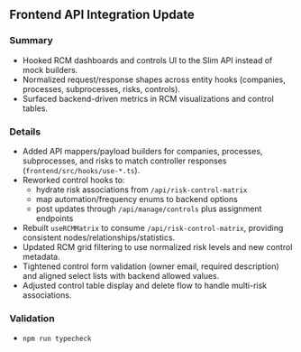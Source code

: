 ## Frontend API Integration Update

### Summary
- Hooked RCM dashboards and controls UI to the Slim API instead of mock builders.
- Normalized request/response shapes across entity hooks (companies, processes, subprocesses, risks, controls).
- Surfaced backend-driven metrics in RCM visualizations and control tables.

### Details
- Added API mappers/payload builders for companies, processes, subprocesses, and risks to match controller responses (`frontend/src/hooks/use-*.ts`).
- Reworked control hooks to:
  - hydrate risk associations from `/api/risk-control-matrix`
  - map automation/frequency enums to backend options
  - post updates through `/api/manage/controls` plus assignment endpoints
- Rebuilt `useRCMMatrix` to consume `/api/risk-control-matrix`, providing consistent nodes/relationships/statistics.
- Updated RCM grid filtering to use normalized risk levels and new control metadata.
- Tightened control form validation (owner email, required description) and aligned select lists with backend allowed values.
- Adjusted control table display and delete flow to handle multi-risk associations.

### Validation
- `npm run typecheck`
